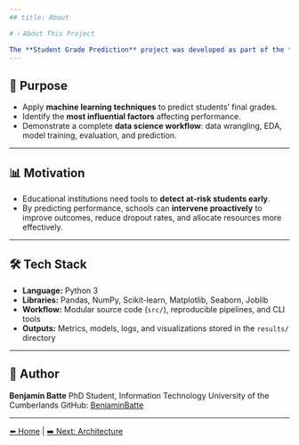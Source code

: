```yaml
---
## title: About

# ℹ️ About This Project

The **Student Grade Prediction** project was developed as part of the *ITS‑836: Data Science & Big Data Analytics* course at the University of the Cumberlands.
---
```


## 🎯 Purpose

- Apply **machine learning techniques** to predict students’ final grades.
- Identify the **most influential factors** affecting performance.
- Demonstrate a complete **data science workflow**: data wrangling, EDA, model training, evaluation, and prediction.

---

## 📊 Motivation

- Educational institutions need tools to **detect at-risk students early**.
- By predicting performance, schools can **intervene proactively** to improve outcomes, reduce dropout rates, and allocate resources more effectively.

---

## 🛠 Tech Stack

- **Language:** Python 3
- **Libraries:** Pandas, NumPy, Scikit-learn, Matplotlib, Seaborn, Joblib
- **Workflow:** Modular source code (`src/`), reproducible pipelines, and CLI tools
- **Outputs:** Metrics, models, logs, and visualizations stored in the `results/` directory

---

## 👤 Author

**Benjamin Batte**
PhD Student, Information Technology
University of the Cumberlands
GitHub: [BenjaminBatte](https://github.com/BenjaminBatte)

---

[⬅️ Home](index.md) | [➡️ Next: Architecture](architecture.md)
